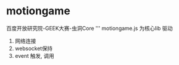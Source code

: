# motiongame
百度开放研究院-GEEK大赛-虫洞Core
'''
motiongame.js 为核心lib
驱动
1. 网络连接
2. websocket保持
3. event 触发, 调用
